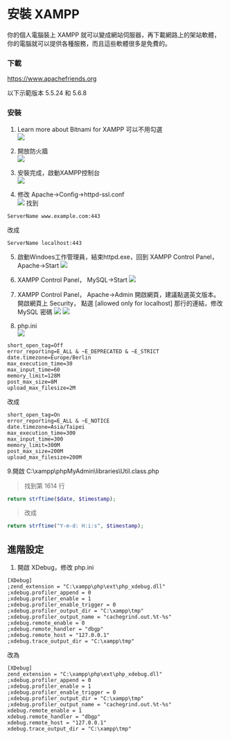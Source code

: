 # 安裝 XAMPP
你的個人電腦裝上 XAMPP 就可以變成網站伺服器，再下載網路上的架站軟體，你的電腦就可以提供各種服務，而且這些軟體很多是免費的。

### 下載

https://www.apachefriends.org

以下示範版本 5.5.24 和 5.6.8


### 安裝

1. Learn more about Bitnami for XAMPP 可以不用勾選   
![](images/xamp-setup1.png)

2. 開放防火牆  
![](images/xamp-setup2.png)

3. 安裝完成，啟動XAMPP控制台   
![](images/xamp-setup3.png)

4. 修改 Apache->Config->httpd-ssl.conf   
![](images/xamp-setup4.png)
找到 
```
ServerName www.example.com:443
```
改成
```
ServerName localhost:443
```

5. 啟動Windoes工作管理員，結束httpd.exe，回到 XAMPP Control Panel， Apache->Start
![](images/xamp-setup5.png)

6. XAMPP Control Panel， MySQL->Start 
![](images/xamp-setup6.png)

7. XAMPP Control Panel， Apache->Admin 開啟網頁，建議點選英文版本。
開啟網頁上 Security， 點選 [allowed only for localhost] 那行的連結，修改 MySQL 密碼
![](images/xamp-setup7.png)
![](images/xamp-setup8.png)

8. php.ini   
![](images/xamp-setup4.png)
```
short_open_tag=Off
error_reporting=E_ALL & ~E_DEPRECATED & ~E_STRICT
date.timezone=Europe/Berlin
max_execution_time=30
max_input_time=60
memory_limit=128M
post_max_size=8M
upload_max_filesize=2M
```
改成
```
short_open_tag=On
error_reporting=E_ALL & ~E_NOTICE
date.timezone=Asia/Taipei
max_execution_time=300
max_input_time=300
memory_limit=300M
post_max_size=200M
upload_max_filesize=200M
```

9.開啟 C:\xampp\phpMyAdmin\libraries\Util.class.php    
> 找到第 1614 行   
```php
return strftime($date, $timestamp);
```

> 改成
```php
return strftime("Y-m-d: H:i:s", $timestamp);
```


## 進階設定

1. 開啟 XDebug，修改 php.ini
```
[XDebug]
;zend_extension = "C:\xampp\php\ext\php_xdebug.dll"
;xdebug.profiler_append = 0
;xdebug.profiler_enable = 1
;xdebug.profiler_enable_trigger = 0
;xdebug.profiler_output_dir = "C:\xampp\tmp"
;xdebug.profiler_output_name = "cachegrind.out.%t-%s"
;xdebug.remote_enable = 0
;xdebug.remote_handler = "dbgp"
;xdebug.remote_host = "127.0.0.1"
;xdebug.trace_output_dir = "C:\xampp\tmp"
```
改為
```
[XDebug]
zend_extension = "C:\xampp\php\ext\php_xdebug.dll"
;xdebug.profiler_append = 0
;xdebug.profiler_enable = 1
;xdebug.profiler_enable_trigger = 0
;xdebug.profiler_output_dir = "C:\xampp\tmp"
;xdebug.profiler_output_name = "cachegrind.out.%t-%s"
xdebug.remote_enable = 1
xdebug.remote_handler = "dbgp"
xdebug.remote_host = "127.0.0.1"
xdebug.trace_output_dir = "C:\xampp\tmp"
```

